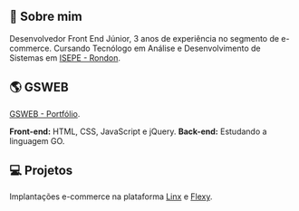 
## 🚀 Sobre mim
Desenvolvedor Front End Júnior, 3 anos de experiência no segmento de e-commerce.
Cursando Tecnólogo em Análise e Desenvolvimento de Sistemas em [ISEPE - Rondon](https://iseperondon.com.br/).

## 🌎 GSWEB
[GSWEB - Portfólio](https://portfolio-zeta-three-49.vercel.app/).

**Front-end:** HTML, CSS, JavaScript e jQuery.
**Back-end:** Estudando a linguagem GO.

## 💻 Projetos
Implantações e-commerce na plataforma [Linx](https://www.linx.com.br/) e [Flexy](https://flexy.com.br/).

